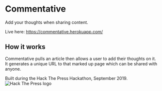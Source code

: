 # Commentative
Add your thoughts when sharing content.

Live here: https://commentative.herokuapp.com/

## How it works
Commentative pulls an article then allows a user to add their thoughts on it. It generates a unique URL to that marked up page which can be shared with anyone.

Built during the Hack The Press Hackathon, September 2019.
![Hack The Press logo](https://hackthepress.org/content/images/2019/09/Frame-5-1-.png)
